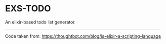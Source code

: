 # EXS-TODO

An elixir-based todo list generator.

***

Code taken from: <https://thoughtbot.com/blog/is-elixir-a-scripting-language>